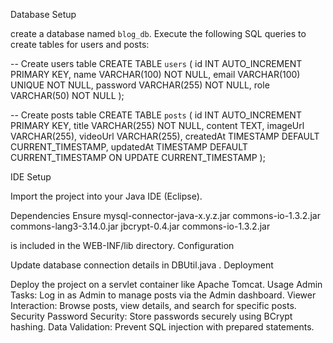 Database Setup

create a database named `blog_db`.
Execute the following SQL queries to create tables for users and posts:


-- Create users table
CREATE TABLE `users` (
    id INT AUTO_INCREMENT PRIMARY KEY,
    name VARCHAR(100) NOT NULL,
    email VARCHAR(100) UNIQUE NOT NULL,
    password VARCHAR(255) NOT NULL,
    role VARCHAR(50) NOT NULL
);



-- Create posts table
CREATE TABLE `posts` (
    id INT AUTO_INCREMENT PRIMARY KEY,
    title VARCHAR(255) NOT NULL,
    content TEXT,
    imageUrl VARCHAR(255),
    videoUrl VARCHAR(255),
    createdAt TIMESTAMP DEFAULT CURRENT_TIMESTAMP,
    updatedAt TIMESTAMP DEFAULT CURRENT_TIMESTAMP ON UPDATE CURRENT_TIMESTAMP
);


IDE Setup

Import the project into your Java IDE (Eclipse).

Dependencies
Ensure mysql-connector-java-x.y.z.jar
commons-io-1.3.2.jar
commons-lang3-3.14.0.jar
jbcrypt-0.4.jar
commons-io-1.3.2.jar

is included in the WEB-INF/lib directory.
Configuration

Update database connection details in DBUtil.java .
Deployment

Deploy the project on a servlet container like Apache Tomcat.
Usage
Admin Tasks: Log in as Admin to manage posts via the Admin dashboard.
Viewer Interaction: Browse posts, view details, and search for specific posts.
Security
Password Security: Store passwords securely using BCrypt hashing.
Data Validation: Prevent SQL injection with prepared statements.
